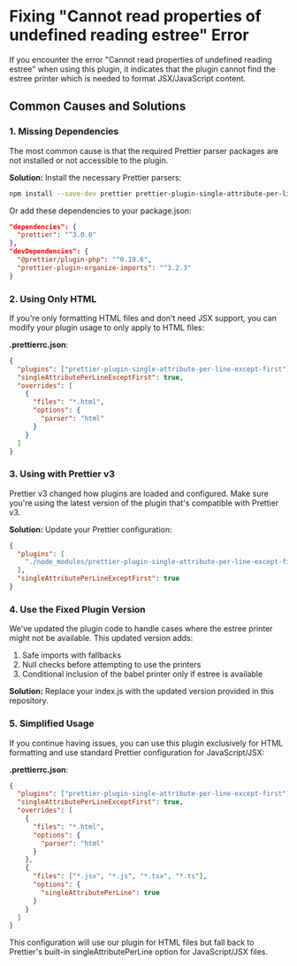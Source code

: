 # Fixing "Cannot read properties of undefined reading estree" Error

If you encounter the error "Cannot read properties of undefined reading estree" when using this plugin, it indicates that the plugin cannot find the estree printer which is needed to format JSX/JavaScript content.

## Common Causes and Solutions

### 1. Missing Dependencies

The most common cause is that the required Prettier parser packages are not installed or not accessible to the plugin.

**Solution:**
Install the necessary Prettier parsers:

```bash
npm install --save-dev prettier prettier-plugin-single-attribute-per-line-except-first @prettier/plugin-babel @prettier/plugin-html
```

Or add these dependencies to your package.json:

```json
"dependencies": {
  "prettier": "^3.0.0"
},
"devDependencies": {
  "@prettier/plugin-php": "^0.19.6",
  "prettier-plugin-organize-imports": "^3.2.3"
}
```

### 2. Using Only HTML

If you're only formatting HTML files and don't need JSX support, you can modify your plugin usage to only apply to HTML files:

**.prettierrc.json**:

```json
{
  "plugins": ["prettier-plugin-single-attribute-per-line-except-first"],
  "singleAttributePerLineExceptFirst": true,
  "overrides": [
    {
      "files": "*.html",
      "options": {
        "parser": "html"
      }
    }
  ]
}
```

### 3. Using with Prettier v3

Prettier v3 changed how plugins are loaded and configured. Make sure you're using the latest version of the plugin that's compatible with Prettier v3.

**Solution:**
Update your Prettier configuration:

```json
{
  "plugins": [
    "./node_modules/prettier-plugin-single-attribute-per-line-except-first"
  ],
  "singleAttributePerLineExceptFirst": true
}
```

### 4. Use the Fixed Plugin Version

We've updated the plugin code to handle cases where the estree printer might not be available. This updated version adds:

1. Safe imports with fallbacks
2. Null checks before attempting to use the printers
3. Conditional inclusion of the babel printer only if estree is available

**Solution:**
Replace your index.js with the updated version provided in this repository.

### 5. Simplified Usage

If you continue having issues, you can use this plugin exclusively for HTML formatting and use standard Prettier configuration for JavaScript/JSX:

**.prettierrc.json**:

```json
{
  "plugins": ["prettier-plugin-single-attribute-per-line-except-first"],
  "singleAttributePerLineExceptFirst": true,
  "overrides": [
    {
      "files": "*.html",
      "options": {
        "parser": "html"
      }
    },
    {
      "files": ["*.jsx", "*.js", "*.tsx", "*.ts"],
      "options": {
        "singleAttributePerLine": true
      }
    }
  ]
}
```

This configuration will use our plugin for HTML files but fall back to Prettier's built-in singleAttributePerLine option for JavaScript/JSX files.
